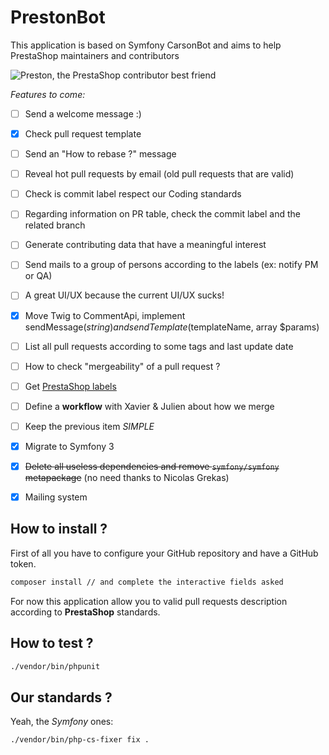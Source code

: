 # PrestonBot

This application is based on Symfony CarsonBot and aims to help PrestaShop maintainers and contributors

![Preston, the PrestaShop contributor best friend](http://i.imgur.com/r26gJW4.png)

*Features to come:*

- [ ] Send a welcome message :)
- [X] Check pull request template
- [ ] Send an "How to rebase ?" message
- [ ] Reveal hot pull requests by email (old pull requests that are valid)
- [ ] Check is commit label respect our Coding standards
- [ ] Regarding information on PR table, check the commit label and the related branch
- [ ] Generate contributing data that have a meaningful interest
- [ ] Send mails to a group of persons according to the labels (ex: notify PM or QA)
- [ ] A great UI/UX because the current UI/UX sucks!
- [X] Move Twig to CommentApi, implement sendMessage($string) and sendTemplate($templateName, array $params)
- [ ] List all pull requests according to some tags and last update date
- [ ] How to check "mergeability" of a pull request ?
- [ ] Get [PrestaShop labels](https://github.com/PrestaShop/PrestaShop/labels)
- [ ] Define a **workflow** with Xavier & Julien about how we merge
- [ ] Keep the previous item *SIMPLE*
- [X] Migrate to Symfony 3
- [X] ~~Delete all useless dependencies and remove `symfony/symfony` metapackage~~ (no need thanks to Nicolas Grekas)
- [X] Mailing system


## How to install ?

First of all you have to configure your GitHub repository and have a GitHub token.

```bash
composer install // and complete the interactive fields asked
```

For now this application allow you to valid pull requests description
according to **PrestaShop** standards.

## How to test ?

```bash
./vendor/bin/phpunit
```

## Our standards ?

Yeah, the *Symfony* ones:

```bash
./vendor/bin/php-cs-fixer fix .
```